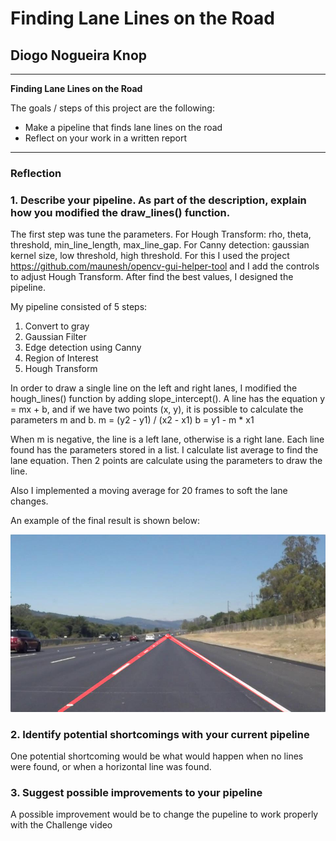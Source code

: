 # **Finding Lane Lines on the Road** 

## Diogo Nogueira Knop

---

**Finding Lane Lines on the Road**

The goals / steps of this project are the following:
* Make a pipeline that finds lane lines on the road
* Reflect on your work in a written report


[//]: # (Image References)

[image1]: ./test_images_output/solidWhiteRight.jpg "image example"

---

### Reflection

### 1. Describe your pipeline. As part of the description, explain how you modified the draw_lines() function.

The first step was tune the parameters. For Hough Transform: rho, theta, threshold, min_line_length, max_line_gap. For Canny detection: gaussian kernel size, low threshold, high threshold. For this I used the project https://github.com/maunesh/opencv-gui-helper-tool and I add the controls to adjust Hough Transform. After find the best values, I designed the pipeline.

My pipeline consisted of 5 steps:

1) Convert to gray
2) Gaussian Filter
3) Edge detection using Canny
4) Region of Interest
5) Hough Transform

In order to draw a single line on the left and right lanes, I modified the hough_lines() function by adding slope_intercept(). A line has the equation y = mx + b, and if we have two points (x, y), it is possible to calculate the parameters m and b.
m = (y2 - y1) / (x2 - x1)
b = y1 - m * x1

When m is negative, the line is a left lane, otherwise is a right lane. Each line found has the parameters stored in a list. I calculate list average to find the lane equation. Then 2 points are calculate using the parameters to draw the line. 

Also I implemented a moving average for 20 frames to soft the lane changes.

An example of the final result is shown below:

![alt text][image1]


### 2. Identify potential shortcomings with your current pipeline


One potential shortcoming would be what would happen when no lines were found, or when a horizontal line was found.


### 3. Suggest possible improvements to your pipeline

A possible improvement would be to change the pupeline to work properly with the Challenge video